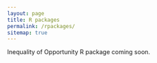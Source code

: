 ```yaml
---
layout: page
title: R packages
permalink: /rpackages/
sitemap: true
---
```


Inequality of Opportunity R package coming soon.

